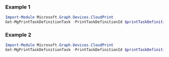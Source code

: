 ### Example 1
```powershell
Import-Module Microsoft.Graph.Devices.CloudPrint
Get-MgPrintTaskDefinitionTask -PrintTaskDefinitionId $printTaskDefinitionId -PrintTaskId $printTaskId
```
### Example 2
```powershell
Import-Module Microsoft.Graph.Devices.CloudPrint
Get-MgPrintTaskDefinitionTask -PrintTaskDefinitionId $printTaskDefinitionId
```
